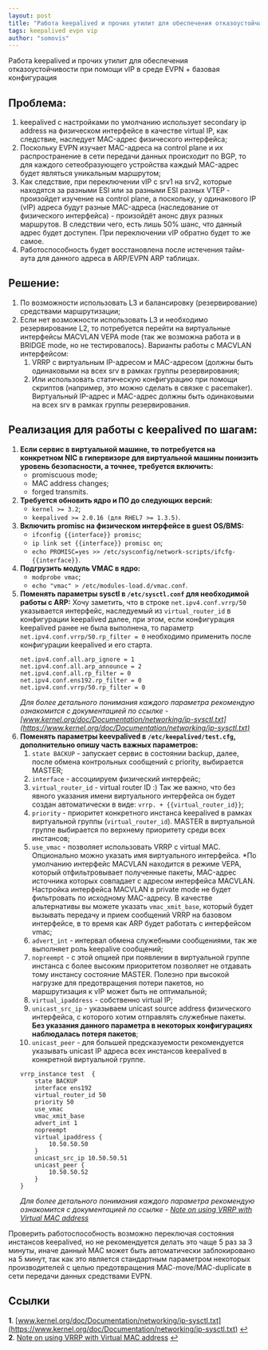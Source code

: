 ```yaml
---
layout: post
title: "Работа keepalived и прочих утилит для обеспечения отказоустойчивости при помощи vIP в среде EVPN + базовая конфигурация"
tags: keepalived evpn vip
author: "somovis"
---
```


Работа keepalived и прочих утилит для обеспечения отказоустойчивости при помощи vIP в среде EVPN + базовая конфигурация

## Проблема:
1. keepalived с настройками по умолчанию использует secondary ip address на физическом интерфейсе в качестве virtual IP, как следствие, наследует MAC-адрес физического интерфейса;
2. Поскольку EVPN изучает MAC-адреса на control plane и их распространение в сети передачи данных происходит по BGP, то для каждого сетеобразующего устройства каждый MAC-адрес будет являться уникальным маршрутом;
3. Как следствие, при переключении vIP с srv1 на srv2, которые находятся за разными ESI или за разными ESI разных VTEP - произойдет изучение на control plane, а поскольку, у одинакового IP (vIP) адреса будут разные MAC-адреса (наследование от физического интерфейса) - произойдёт анонс двух разных маршрутов. В следствии чего, есть лишь 50% шанс, что данный адрес будет доступен. При переключении vIP обратно будет то же самое.
4. Работоспособность будет восстановлена после истечения тайм-аута для данного адреса в ARP/EVPN ARP таблицах.

## Решение:
1. По возможности использовать L3 и балансировку (резервирование) средствами маршрутизации;
2. Если нет возможности использовать L3 и необходимо резервирование L2, то потребуется перейти на виртуальные интерфейсы MACVLAN VEPA mode (так же возможна работа и в BRIDGE mode, но не тестировалось).
Варианты работы с MACVLAN интерфейсом:
   1. VRRP с виртуальным IP-адресом и MAC-адресом (должны быть одинаковыми на всех srv в рамках группы резервирования;
   2. Или использовать статическую конфигурацию при помощи скриптов (например, это можно сделать в связке с pacemaker). Виртуальный IP-адрес и MAC-адрес должны быть одинаковыми на всех srv в рамках группы резервирования.

## Реализация для работы с keepalived по шагам:
1. **Если сервис в виртуальной машине, то потребуется на конкретном NIC в гипервизоре для виртуальной машины понизить уровень безопасности, а точнее, требуется включить:**
   * promiscuous mode;
   * MAC address changes;
   * forged transmits.
2. **Требуется обновить ядро и ПО до следующих версий:**
    * ```kernel >= 3.2```;
    * ```keepalived >= 2.0.16 (для RHEL7 >= 1.3.5)```.
3. **Включить promisc на физическом интерфейсе в guest OS/BMS:**
    * ```ifconfig {{interface}} promisc```;
    * ```ip link set {{interface}} promisc on```;
    * ```echo PROMISC=yes >> /etc/sysconfig/network-scripts/ifcfg-{{interface}}```.
4. **Подгрузить модуль VMAC в ядро:**
    * ```modprobe vmac```;
    * ```echo "vmac" > /etc/modules-load.d/vmac.conf```.
5. **Поменять параметры sysctl в ```/etc/sysctl.conf``` для необходимой работы с ARP:**
    Хочу заметить, что в строке ```net.ipv4.conf.vrrp/50``` указывается интерфейс, наследуемый из ```virtual_router_id``` в конфигурации keepalived далее, при этом, если конфигурация keepalived ранее не была выполнена, то параметр ```net.ipv4.conf.vrrp/50.rp_filter = 0``` необходимо применить после конфигурации keepalived и его старта.
    ```
    net.ipv4.conf.all.arp_ignore = 1
    net.ipv4.conf.all.arp_announce = 2
    net.ipv4.conf.all.rp_filter = 0
    net.ipv4.conf.ens192.rp_filter = 0
    net.ipv4.conf.vrrp/50.rp_filter = 0
    ```
     *Для более детального понимания каждого параметра рекомендую ознакомится с документацией по ссылке - [www.kernel.org/doc/Documentation/networking/ip-sysctl.txt](https://www.kernel.org/doc/Documentation/networking/ip-sysctl.txt)*
6. **Поменять параметры keevpalived в ```/etc/keepalived/test.cfg```, дополнительно опишу часть важных параметров:**
    1. ```state BACKUP``` - запускает сервис в состоянии backup, далее, после обмена контрольных сообщений с priority, выбирается MASTER;
    2. ```interface``` - ассоциируем физический интерфейс;
    3. ```virtual_router_id``` - virtual router ID :)
    Так же важно, что без явного указания имени виртуального интерфейса он будет создан автоматически в виде: ```vrrp. + {{virtual_router_id}}```;
    4. ```priority``` - приоритет конкретного инстанса keepalived в рамках виртуальной группы (```virtual_router_id```).
    MASTER в виртуальной группе выбирается по верхнему приоритету среди всех инстансов;
    5. ```use_vmac``` - позволяет использовать VRRP с virtual MAC. Опционально можно указать имя виртуального интерфейса.
    *По умолчанию интерфейс MACVLAN находится в режиме VEPA, который отфильтровывает полученные пакеты, MAC-адрес источника которых совпадает с адресом интерфейса MACVLAN. Настройка интерфейса MACVLAN в private mode не будет фильтровать по исходному MAC-адресу.
    В качестве альтернативы вы можете указать ```vmac_xmit_base```, который будет вызывать передачу и прием сообщений VRRP на базовом интерфейсе, в то время как ARP будет работать с интерфейсом vmac;
    6. ```advert_int``` - интервал обмена служебными сообщениями, так же выполняет роль keepalive сообщений;
    7. ```nopreempt``` - с этой опцией при появлении в виртуальной группе инстанса с более высоким приоритетом позволяет не отдавать тому инстансу состояние MASTER. Полезно при высокой нагрузке для предотвращения потери пакетов, но маршрутизация к vIP может быть не оптимальной;
    8. ```virtual_ipaddress``` - собственно virtual IP;
    9. ```unicast_src_ip``` - указываем unicast source address физического интерфейса, с которого хотим отправлять служебные пакеты. **Без указания данного параметра в некоторых конфигурациях наблюдалась потеря пакетов**;
    10. ```unicast_peer``` - для большей предсказуемости рекомендуется указывать unicast IP адреса всех инстансов keepalived в конкретной виртуальной группе.
    ```
    vrrp_instance test  {
        state BACKUP
        interface ens192
        virtual_router_id 50
        priority 50
        use_vmac
        vmac_xmit_base
        advert_int 1
        nopreempt
        virtual_ipaddress {
            10.50.50.50
        }
        unicast_src_ip 10.50.50.51
        unicast_peer { 
            10.50.50.52
        }
    }
    ```
    *Для более детального понимания каждого параметра рекомендую ознакомится с документацией по ссылке - [Note on using VRRP with Virtual MAC address](https://github.com/acassen/keepalived/blob/master/doc/NOTE_vrrp_vmac.txt)*

Проверить работоспособность возможно переключая состояния инстансов keepalived, но не рекомендуется делать это чаще 5 раз за 3 минуты, иначе данный MAC может быть автоматически заблокировано на 5 минут, так как это является стандартным параметром некоторых производителей с целью предотвращения MAC-move/MAC-duplicate в сети передачи данных средствами EVPN.

## Ссылки
<b id="f1">1</b>. [www.kernel.org/doc/Documentation/networking/ip-sysctl.txt](https://www.kernel.org/doc/Documentation/networking/ip-sysctl.txt) [↩](#a1)<br/>
<b id="f2">2</b>. [Note on using VRRP with Virtual MAC address](https://github.com/acassen/keepalived/blob/master/doc/NOTE_vrrp_vmac.txt) [↩](#a2)<br/>
